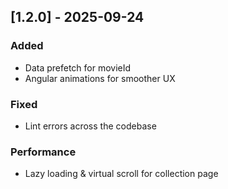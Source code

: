 ## [1.2.0] - 2025-09-24
### Added
- Data prefetch for movieId
- Angular animations for smoother UX
### Fixed
- Lint errors across the codebase
### Performance
- Lazy loading & virtual scroll for collection page
